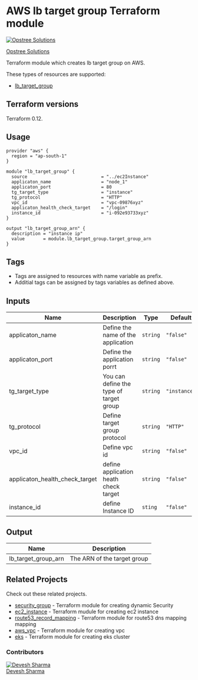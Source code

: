 AWS lb target group Terraform module
=====================================

[![Opstree Solutions][opstree_avatar]][opstree_homepage]

[Opstree Solutions][opstree_homepage] 

  [opstree_homepage]: https://opstree.github.io/
  [opstree_avatar]: https://img.cloudposse.com/150x150/https://github.com/opstree.png

Terraform module which creates lb target group on AWS.

These types of resources are supported:

* [lb_target_group](https://www.terraform.io/docs/providers/aws/r/lb_target_group.html)

Terraform versions
------------------

Terraform 0.12.

Usage
------

```hcl
provider "aws" {
  region = "ap-south-1"
}

module "lb_target_group" {
  source                            = "../ec2Instance"
  applicaton_name                   = "node_1"
  applicaton_port                   = 80
  tg_target_type                    = "instance"
  tg_protocol                       = "HTTP"
  vpc_id                            = "vpc-09876xyz"
  applicaton_health_check_target    = "/login"
  instance_id                       = "i-092e93733xyz"
}

```

```
output "lb_target_group_arn" {
  description = "instance ip"
  value       = module.lb_target_group.target_group_arn
}
```
Tags
----
* Tags are assigned to resources with name variable as prefix.
* Additial tags can be assigned by tags variables as defined above.

Inputs
------
| Name | Description | Type | Default | Required |
|------|-------------|------|---------|:--------:|
| applicaton_name | Define the name of the application | `string` | `"false"` | yes |
| applicaton_port | Define the application porrt  | `string` | `"false"` | no |
| tg_target_type | You can define the type of target group | `string` | `"instance"` | no |
| tg_protocol | Define target group protocol | `string` | `"HTTP"` | no |
| vpc_id | Define vpc id  | `string` | `"false"` | yes |
| applicaton_health_check_target |define application heath check target | `string` | `"false"` | yes |
| instance_id |define Instance ID | `sting` | `"false"` | yes |


Output
------
| Name | Description |
|------|-------------|
| lb_target_group_arn | The ARN of the target group |

## Related Projects

Check out these related projects.

- [security_group](https://github.com/OT-CLOUD-KIT/terraform-aws-network-skeleton) - Terraform module for creating dynamic Security 
- [ec2_instance](https://github.com/OT-CLOUD-KIT/terraform-aws-ec2-instance) -
Terraform mudule for creating ec2 instance
- [route53_record_mapping](https://github.com/OT-CLOUD-KIT/terraform-aws-route53-record-mapping) -
Terraform module for route53 dns mapping mapping 
- [aws_vpc](https://github.com/OT-CLOUD-KIT/terraform-aws-vpc) -
Terraform module for creating vpc
- [eks](https://github.com/OT-CLOUD-KIT/terraform-aws-eks) -
Terraform module for creating eks cluster


### Contributors

[![Devesh Sharma][devesh_avataar]][devesh_homepage]<br/>[Devesh Sharma][devesh_homepage] 

  [devesh_homepage]: https://github.com/deveshs23
  [devesh_avataar]: https://img.cloudposse.com/150x150/https://github.com/deveshs23.png
  